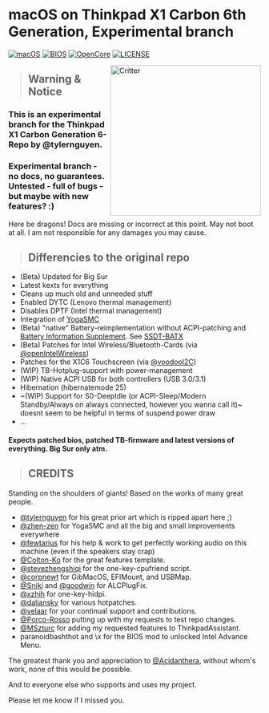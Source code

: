 # macOS on Thinkpad X1 Carbon 6th Generation, Experimental branch

[![macOS](https://img.shields.io/badge/macOS-Big_Sur_Beta_9-yellow.svg)](https://www.apple.com/de/macos/big-sur-preview/)
[![BIOS](https://img.shields.io/badge/BIOS-1.49-blue)](https://pcsupport.lenovo.com/us/en/products/laptops-and-netbooks/thinkpad-x-series-laptops/thinkpad-x1-carbon-6th-gen-type-20kh-20kg/downloads/driver-list/component?name=BIOS%2FUEFI)
[![OpenCore](https://img.shields.io/badge/OpenCore-0.6.2-green)](https://github.com/acidanthera/OpenCorePkg)
[![LICENSE](https://img.shields.io/badge/license-MIT-green.svg)](https://github.com/996icu/996.ICU/blob/master/LICENSE)

<img align="right" src="https://i.imgur.com/I3yUS4Q.png" alt="Critter" width="300">

> ## Warning & Notice

### This is an experimental branch for the Thinkpad X1 Carbon Generation 6-Repo by @tylernguyen.
### Experimental branch - no docs, no guarantees. Untested - full of bugs - but maybe with new features? :)

Here be dragons! Docs are missing or incorrect at this point. May not boot at all.
I am not responsible for any damages you may cause.

> ## Differencies to the original repo

* (Beta) Updated for Big Sur
* Latest kexts for everything
* Cleans up much old and unneeded stuff
* Enabled DYTC (Lenovo thermal management)
* Disables DPTF (Intel thermal management)
* Integration of [YogaSMC](https://github.com/zhen-zen/YogaSMC)
* (Beta) "native" Battery-reimplementation without ACPI-patching and [Battery Information Supplement](https://github.com/acidanthera/VirtualSMC/blob/master/Docs/Battery%20Information%20Supplement.md). See [SSDT-BATX](https://github.com/benbender/x1c6-hackintosh/blob/experimental/EFI/OC/dsl/SSDT-BATX.dsl)
* (Beta) Patches for Intel Wireless/Bluetooth-Cards (via [@openIntelWireless](https://gitter.im/OpenIntelWireless/itlwm))
* Patches for the X1C6 Touchscreen (via [@voodooI2C](https://gitter.im/alexandred/VoodooI2C))
* (WIP) TB-Hotplug-support with power-management
* (WIP) Native ACPI USB for both controllers (USB 3.0/3.1)
* Hibernation (hibernatemode 25)
* ~(WIP) Support for S0-DeepIdle (or ACPI-Sleep/Modern Standby/Always on always connected, however you wanna call it)~ doesnt seem to be helpful in terms of suspend power draw
* ...

#### Expects patched bios, patched TB-firmware and latest versions of everything. Big Sur only atm.

> ## CREDITS

Standing on the shoulders of giants! Based on the works of many great people.

* [@tylernguyen](https://github.com/tylernguyen/x1c6-hackintosh) for his great prior art which is ripped apart here ;)
* [@zhen-zen](https://github.com/zhen-zen) for YogaSMC and all the big and small improvements everywhere
* [@fewtarius](https://github.com/fewtarius) for his help & work to get perfectly working audio on this machine (even if the speakers stay crap)
* [@Colton-Ko](https://github.com/Colton-Ko/macOS-ThinkPad-X1C6) for the great features template.  
* [@stevezhengshiqi](https://github.com/stevezhengshiqi) for the one-key-cpufriend script.  
* [@corpnewt](https://github.com/corpnewt) for GibMacOS, EFIMount, and USBMap.  
* [@Sniki](https://github.com/Sniki) and [@goodwin](https://github.com/goodwin) for ALCPlugFix.  
* [@xzhih](https://github.com/xzhih) for one-key-hidpi.  
* [@daliansky](https://github.com/daliansky) for various hotpatches.  
* [@velaar](https://github.com/velaar) for your continual support and contributions.  
* [@Porco-Rosso](https://github.com/Porco-Rosso) putting up with my requests to test repo changes.  
* [@MSzturc](https://github.com/MSzturc) for adding my requested features to ThinkpadAssistant.  
* paranoidbashthot and \x for the BIOS mod to unlocked Intel Advance Menu.


The greatest thank you and appreciation to [@Acidanthera](https://github.com/acidanthera), without whom's work, none of this would be possible.

And to everyone else who supports and uses my project.

Please let me know if I missed you.

